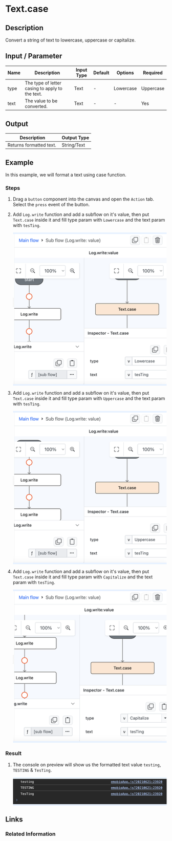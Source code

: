 # Text.case

## Description

Convert a string of text to lowercase, uppercase or capitalize.

## Input / Parameter

| Name | Description | Input Type | Default | Options | Required |
| ------ | ------ | ------ | ------ | ------ | ------ |
| type | The type of letter casing to apply to the text. | Text | - | Lowercase | Uppercase | Capitalize | Yes |
| text | The value to be converted. | Text | - | - | Yes |

## Output

| Description | Output Type |
| ------ | ------ |
| Returns formatted text.  | String/Text |

## Example

In this example, we will format a text using case function.

### Steps

1. Drag a `button` component into the canvas and open the `Action` tab. Select the `press` event of the button.
2. Add `Log.write` function and add a subflow on it's value, then put `Text.case` inside it and fill type param with `Lowercase` and the text param with `tesTing`.

    <div style="display:flex; align-items:center; justify-content:center; background-color: #E7F1FF;">
        <img src="./case-step-1.png"
        style="width: 100%; padding: 5px;"/>
    </div>
3. Add `Log.write` function and add a subflow on it's value, then put `Text.case` inside it and fill type param with `Uppercase` and the text param with `tesTing`.

    <div style="display:flex; align-items:center; justify-content:center; background-color: #E7F1FF;">
        <img src="./case-step-2.png"
        style="width: 100%; padding: 5px;"/>
    </div>
4. Add `Log.write` function and add a subflow on it's value, then put `Text.case` inside it and fill type param with `Capitalize` and the text param with `tesTing`.

    <div style="display:flex; align-items:center; justify-content:center; background-color: #E7F1FF;">
        <img src="./case-step-3.png"
        style="width: 100%; padding: 5px;"/>
    </div>

### Result

1. The console on preview will show us the formatted text value `testing`, `TESTING` & `TesTing`.

    <div style="display:flex; align-items:center; justify-content:center; background-color: #E7F1FF;">
        <img src="./case-result-1.png"
        style="width: 100%; padding: 5px;"/>
    </div>

## Links

### Related Information